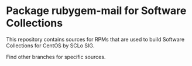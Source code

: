 # Package rubygem-mail for Software Collections

This repository contains sources for RPMs that are used
to build Software Collections for CentOS by SCLo SIG.

Find other branches for specific sources.
